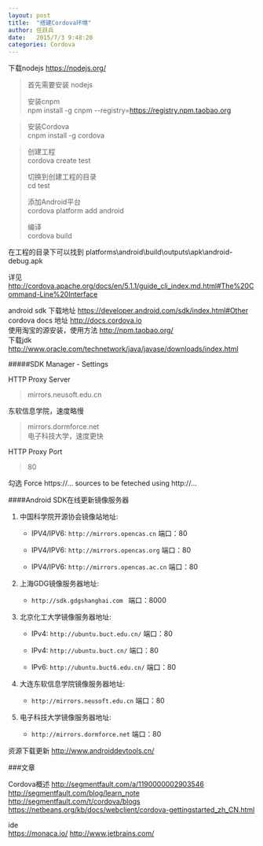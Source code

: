 ```yaml
---
layout: post
title:  "搭建Cordova环境"
author:	任跃兵
date:   2015/7/3 9:48:20     
categories: Cordova
---
```


下载nodejs <https://nodejs.org/>   

>首先需要安装 nodejs  
>  
>安装cnpm  
>npm install -g cnpm --registry=https://registry.npm.taobao.org  

>安装Cordova   
>cnpm install -g cordova 

>创建工程  
>cordova create test
>
>切换到创建工程的目录  
>cd test
>  
>添加Android平台  
>cordova platform add android
>  
>编译  
>cordova build

在工程的目录下可以找到
platforms\android\build\outputs\apk\android-debug.apk 

详见 <http://cordova.apache.org/docs/en/5.1.1/guide_cli_index.md.html#The%20Command-Line%20Interface>  

android sdk 下载地址 <https://developer.android.com/sdk/index.html#Other>   
cordova docs 地址 <http://docs.cordova.io>  
使用淘宝的源安装，使用方法 <http://npm.taobao.org/>  
下载jdk <http://www.oracle.com/technetwork/java/javase/downloads/index.html>  

#####SDK Manager - Settings  

HTTP Proxy Server 

> mirrors.neusoft.edu.cn  
> 
  东软信息学院，速度略慢  

> mirrors.dormforce.net  
  电子科技大学，速度更快  

HTTP Proxy Port 	

> 80  

勾选 Force https://... sources to be feteched using http://...



####Android SDK在线更新镜像服务器

1. 中国科学院开源协会镜像站地址:

   * IPV4/IPV6: `http://mirrors.opencas.cn` 端口：80

   * IPV4/IPV6: `http://mirrors.opencas.org` 端口：80

   * IPV4/IPV6: `http://mirrors.opencas.ac.cn` 端口：80

	
1. 上海GDG镜像服务器地址:

	* `http://sdk.gdgshanghai.com `  端口：8000	

1. 北京化工大学镜像服务器地址: 
   	
   * IPv4: `http://ubuntu.buct.edu.cn/` 端口：80
   
   * IPv4: `http://ubuntu.buct.cn/`   端口：80
   
   * IPv6: `http://ubuntu.buct6.edu.cn/`  端口：80
1. 大连东软信息学院镜像服务器地址: 

	* `http://mirrors.neusoft.edu.cn` 端口：80
	
1. 电子科技大学镜像服务器地址: 

	* `http://mirrors.dormforce.net` 端口：80


资源下载更新 <http://www.androiddevtools.cn/>




###文章


Cordova概述 <http://segmentfault.com/a/1190000002903546>  
<http://segmentfault.com/blog/learn_note>  
<http://segmentfault.com/t/cordova/blogs>   
<https://netbeans.org/kb/docs/webclient/cordova-gettingstarted_zh_CN.html>


ide  
<https://monaca.io/>
<http://www.jetbrains.com/>